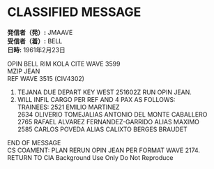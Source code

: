 # CLASSIFIED MESSAGE

**発信者（発）:** JMAAVE  
**受信者（着）:** BELL  
**日時:** 1961年2月23日  

OPIN BELL RIM KOLA CITE WAVE 3599  
MZIP JEAN  
REF WAVE 3515 (CIV4302)  
1. TEJANA DUE DEPART KEY WEST 251602Z RUN OPIN JEAN.  
2. WILL INFIL CARGO PER REF AND 4 PAX AS FOLLOWS:  
   TRAINEES: 2521 EMILIO MARTINEZ  
   2634 OLIVERIO TOMEJALIAS ANTONIO DEL MONTE CABALLERO  
   2765 RAFAEL ALVAREZ FERNANDEZ-GARRIDO ALIAS MAXIMO  
   2585 CARLOS POVEDA ALIAS CALIXTO BERGES BRAUDET  

END OF MESSAGE  
CS COAMENT: PLAN RERUN OPIN JEAN PER FORMAT WAVE 2174.  
RETURN TO CIA Background Use Only Do Not Reproduce